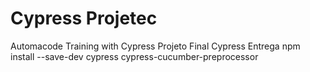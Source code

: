 # Cypress Projetec
Automacode Training with Cypress 
Projeto Final Cypress Entrega
npm install --save-dev cypress cypress-cucumber-preprocessor

